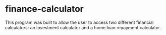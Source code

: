 # finance-calculator
This program was built to allow the user to access two different financial calculators: an Investment calculator and a home loan repayment calculator.
